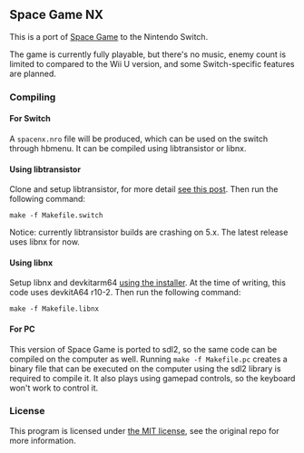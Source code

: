## Space Game NX
This is a port of [Space Game](https://github.com/vgmoose/space) to the Nintendo Switch.

The game is currently fully playable, but there's no music, enemy count is limited to compared to the Wii U version, and some Switch-specific features are planned.

### Compiling
#### For Switch
A `spacenx.nro` file will be produced, which can be used on the switch through hbmenu. It can be compiled using libtransistor or libnx.

#### Using libtransistor
Clone and setup libtransistor, for more detail [see this post](https://reswitchedweekly.github.io/Development-Setup/). Then run the following command:

```
make -f Makefile.switch
```

Notice: currently libtransistor builds are crashing on 5.x. The latest release uses libnx for now.

#### Using libnx
Setup libnx and devkitarm64 [using the installer](http://switchbrew.org/index.php?title=Setting_up_Development_Environment). At the time of writing, this code uses devkitA64 r10-2. Then run the following command:

```
make -f Makefile.libnx
```

#### For PC
This version of Space Game is ported to sdl2, so the same code can be compiled on the computer as well. Running `make -f Makefile.pc` creates a binary file that can be executed on the computer using the sdl2 library is required to compile it. It also plays using gamepad controls, so the keyboard won't work to control it.

### License
This program is licensed under [the MIT license](https://opensource.org/licenses/MIT), see the original repo for more information.
